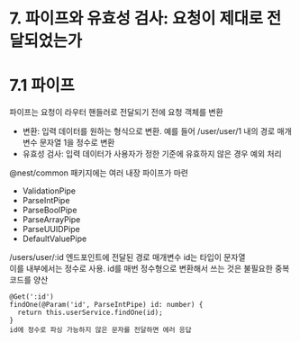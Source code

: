 # 7. 파이프와 유효성 검사: 요청이 제대로 전달되었는가

# 7.1 파이프
파이프는 요청이 라우터 핸들러로 전달되기 전에 요청 객체를 변환
- 변환: 입력 데이터를 원하는 형식으로 변환. 예를 들어 /user/user/1 내의 경로 매개변수 문자열 1을 정수로 변환
- 유효성 검사: 입력 데이터가 사용자가 정한 기준에 유효하지 않은 경우 예외 처리

@nest/common 패키지에는 여러 내장 파이프가 마련
- ValidationPipe
- ParseIntPipe
- ParseBoolPipe
- ParseArrayPipe
- ParseUUIDPipe
- DefaultValuePipe

/users/user/:id 엔드포인트에 전달된 경로 매개변수 id는 타입이 문자열  
이를 내부에서는 정수로 사용. id를 매번 정수형으로 변환해서 쓰는 것은 불필요한 중복 코드를 양산  
```
@Get(':id')
findOne(@Param('id', ParseIntPipe) id: number) {
  return this.userService.findOne(id);
}
id에 정수로 파싱 가능하지 않은 문자를 전달하면 에러 응답  
